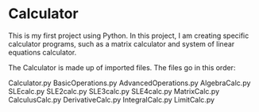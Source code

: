 # Calculator
This is my first project using Python. In this project, I am creating specific calculator programs, such as a matrix calculator and system of linear equations calculator.

The Calculator is made up of imported files. The files go in this order:

Calculator.py
	BasicOperations.py
	AdvancedOperations.py
	AlgebraCalc.py
		SLEcalc.py
			SLE2calc.py
			SLE3calc.py
			SLE4calc.py
		  MatrixCalc.py
	CalculusCalc.py
  		DerivativeCalc.py
		IntegralCalc.py
		LimitCalc.py
